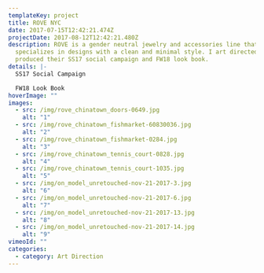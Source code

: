 ```yaml
---
templateKey: project
title: ROVE NYC
date: 2017-07-15T12:42:21.474Z
projectDate: 2017-08-12T12:42:21.480Z
description: ROVE is a gender neutral jewelry and accessories line that
  specializes in designs with a clean and minimal style. I art directed and
  produced their SS17 social campaign and FW18 look book.
details: |-
  SS17 Social Campaign 

  FW18 Look Book
hoverImage: ""
images:
  - src: /img/rove_chinatown_doors-0649.jpg
    alt: "1"
  - src: /img/rove_chinatown_fishmarket-60830036.jpg
    alt: "2"
  - src: /img/rove_chinatown_fishmarket-0284.jpg
    alt: "3"
  - src: /img/rove_chinatown_tennis_court-0828.jpg
    alt: "4"
  - src: /img/rove_chinatown_tennis_court-1035.jpg
    alt: "5"
  - src: /img/on_model_unretouched-nov-21-2017-3.jpg
    alt: "6"
  - src: /img/on_model_unretouched-nov-21-2017-6.jpg
    alt: "7"
  - src: /img/on_model_unretouched-nov-21-2017-13.jpg
    alt: "8"
  - src: /img/on_model_unretouched-nov-21-2017-14.jpg
    alt: "9"
vimeoId: ""
categories:
  - category: Art Direction
---
```

